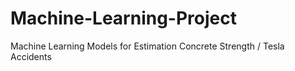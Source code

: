 # Machine-Learning-Project
Machine Learning Models for Estimation Concrete Strength / Tesla Accidents
